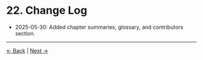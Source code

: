 # 22. Change Log

- 2025-05-30: Added chapter summaries, glossary, and contributors section.

---
<div class="navigation-links">
<a href="21_Contributors.md" class="nav-link prev-link">← Back</a> | <a href="23_References_and_Sources.md" class="nav-link next-link">Next →</a>
</div>
